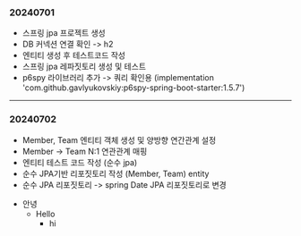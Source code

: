 ### 20240701
* 스프링 jpa 프로젝트 생성
* DB 커넥션 연결 확인 -> h2
* 엔티티 생성 후 테스트코드 작성
* 스프링 jpa 레파짓토리 생성 및 테스트
* p6spy 라이브러리 추가 -> 쿼리 확인용 (implementation 'com.github.gavlyukovskiy:p6spy-spring-boot-starter:1.5.7')
---
### 20240702
-  Member, Team 엔티티 객체 생성 및 양방향 연간관계 설정
  - Member -> Team N:1 연관관계 매핑
- 엔티티 테스트 코드 작성 (순수 jpa)
- 순수 JPA기반 리포짓토리 작성 (Member, Team) entity
- 순수 JPA 리포짓토리 -> spring Date JPA 리포짓토리로 변경


+ 안녕
  + Hello
    + hi
